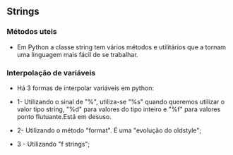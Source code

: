 ## Strings
### Métodos uteis
- Em Python a classe string tem vários métodos e utilitários que a tornam uma linguagem mais fácil de se trabalhar.

### Interpolação de variáveis
- Há 3 formas de interpolar variáveis em python:
- 1- Utilizando o sinal de "%", utiliza-se "%s" quando queremos utilizar o valor tipo string, "%d" para valores do tipo inteiro e "%f" para valores ponto flutuante.Está em desuso.

- 2- Utilizando o método "format". É uma "evolução do oldstyle";
- 3 - Utilizando "f strings";


